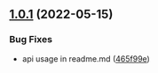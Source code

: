 ## [1.0.1](https://github.com/bundle-matters/less-plugin-module-resolver/compare/v1.0.0...v1.0.1) (2022-05-15)


### Bug Fixes

* api usage in readme.md ([465f99e](https://github.com/bundle-matters/less-plugin-module-resolver/commit/465f99e07535d039f0b4be9065df4f145bde7467))
